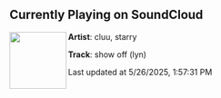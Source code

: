 ## Currently Playing on SoundCloud

[<img align="left" width="100" src="https://i1.sndcdn.com/artworks-57pU50Pz9MyICH0n-JoirBg-t500x500.jpg">](https://soundcloud.com/tabfart2025/show-off)

**Artist**: cluu, starry 

**Track**: show off (lyn)

Last updated at 5/26/2025, 1:57:31 PM
